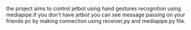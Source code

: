 the project aims to control jetbot using hand gestures recognition using mediapipe.if you don't have jetbot you can  see message passing on your friends pc by making connection using receiver,py and mediapipe.py file.    
